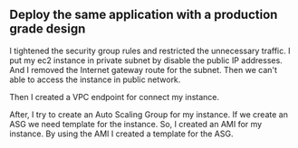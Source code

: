 ## Deploy the same application with a production grade design
I tightened the security group rules and restricted the unnecessary traffic. I put my ec2 instance in private subnet by disable the public IP addresses. And I removed the Internet gateway route for the subnet. Then we can't able to access the instance in public network.

Then I created a VPC endpoint for connect my instance.

After, I try to create an Auto Scaling Group for my instance. If we create an ASG we need template for the instance. So, I created an AMI for my instance. By using the AMI I created a template for the ASG.
